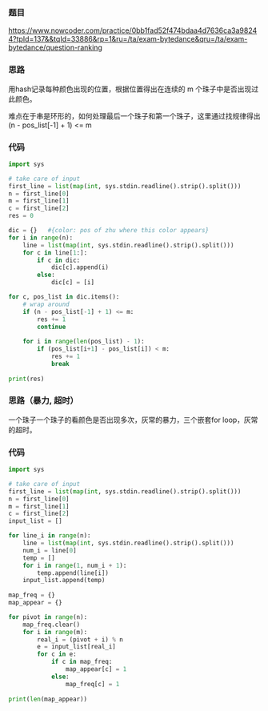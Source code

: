 ### 题目
https://www.nowcoder.com/practice/0bb1fad52f474bdaa4d7636ca3a98244?tpId=137&&tqId=33886&rp=1&ru=/ta/exam-bytedance&qru=/ta/exam-bytedance/question-ranking

### 思路
用hash记录每种颜色出现的位置，根据位置得出在连续的 m 个珠子中是否出现过此颜色。

难点在于串是环形的，如何处理最后一个珠子和第一个珠子，这里通过找规律得出 (n - pos_list[-1] + 1) <= m

### 代码
```py
import sys

# take care of input
first_line = list(map(int, sys.stdin.readline().strip().split()))
n = first_line[0]
m = first_line[1]
c = first_line[2]
res = 0

dic = {}   #{color: pos of zhu where this color appears}
for i in range(n):
    line = list(map(int, sys.stdin.readline().strip().split()))
    for c in line[1:]:
        if c in dic:
            dic[c].append(i)
        else:
            dic[c] = [i]

for c, pos_list in dic.items():
    # wrap around
    if (n - pos_list[-1] + 1) <= m:
        res += 1
        continue
        
    for i in range(len(pos_list) - 1):
        if (pos_list[i+1] - pos_list[i]) < m:
            res += 1
            break
            
print(res)
```

### 思路（暴力, 超时）
一个珠子一个珠子的看颜色是否出现多次，灰常的暴力，三个嵌套for loop，灰常的超时。

### 代码 
```py
import sys

# take care of input
first_line = list(map(int, sys.stdin.readline().strip().split()))
n = first_line[0]
m = first_line[1]
c = first_line[2]
input_list = []

for line_i in range(n):
    line = list(map(int, sys.stdin.readline().strip().split()))
    num_i = line[0]
    temp = []
    for i in range(1, num_i + 1):
        temp.append(line[i])
    input_list.append(temp)
    
map_freq = {}
map_appear = {}

for pivot in range(n):
    map_freq.clear()
    for i in range(m):
        real_i = (pivot + i) % n
        e = input_list[real_i]
        for c in e:
            if c in map_freq:
                map_appear[c] = 1
            else:
                map_freq[c] = 1
        
print(len(map_appear))
```
